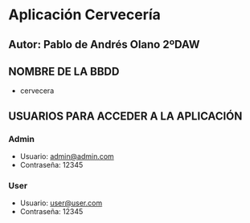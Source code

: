 # Aplicación Cervecería

## Autor: Pablo de Andrés Olano 2ºDAW

## NOMBRE DE LA BBDD

- cervecera

## USUARIOS PARA ACCEDER A LA APLICACIÓN

### Admin

- Usuario: admin@admin.com
- Contraseña: 12345

### User

- Usuario: user@user.com
- Contraseña: 12345
